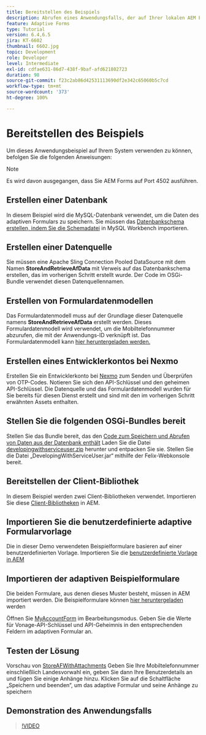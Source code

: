 ```yaml
---
title: Bereitstellen des Beispiels
description: Abrufen eines Anwendungsfalls, der auf Ihrer lokalen AEM Forms-Instanz ausgeführt werden kann
feature: Adaptive Forms
type: Tutorial
version: 6.4,6.5
jira: KT-6602
thumbnail: 6602.jpg
topic: Development
role: Developer
level: Intermediate
exl-id: cdfae631-86d7-438f-9baf-afd621802723
duration: 98
source-git-commit: f23c2ab86d42531113690df2e342c65060b5c7cd
workflow-type: tm+mt
source-wordcount: '373'
ht-degree: 100%

---
```


# Bereitstellen des Beispiels

Um dieses Anwendungsbeispiel auf Ihrem System verwenden zu können, befolgen Sie die folgenden Anweisungen:

>[!NOTE]
>Es wird davon ausgegangen, dass Sie AEM Forms auf Port 4502 ausführen.


## Erstellen einer Datenbank

In diesem Beispiel wird die MySQL-Datenbank verwendet, um die Daten des adaptiven Formulars zu speichern. Sie müssen das [Datenbankschema erstellen, indem Sie die Schemadatei](assets/data-base-schema.sql) in MySQL Workbench importieren.

## Erstellen einer Datenquelle

Sie müssen eine Apache Sling Connection Pooled DataSource mit dem Namen **StoreAndRetrieveAfData** mit Verweis auf das Datenbankschema erstellen, das im vorherigen Schritt erstellt wurde. Der Code im OSGi-Bundle verwendet diesen Datenquellennamen.

## Erstellen von Formulardatenmodellen

Das Formulardatenmodell muss auf der Grundlage dieser Datenquelle namens **StoreAndRetrieveAfData** erstellt werden. Dieses Formulardatenmodell wird verwendet, um die Mobiltelefonnummer abzurufen, die mit der Anwendungs-ID verknüpft ist. Das Formulardatenmodell kann [hier heruntergeladen werden.](assets/2-Factor-Authentication-DataSource-and-FDM.zip)

## Erstellen eines Entwicklerkontos bei Nexmo

Erstellen Sie ein Entwicklerkonto bei [Nexmo](https://dashboard.nexmo.com/) zum Senden und Überprüfen von OTP-Codes. Notieren Sie sich den API-Schlüssel und den geheimen API-Schlüssel. Die Datenquelle und das Formulardatenmodell wurden für Sie bereits für diesen Dienst erstellt und sind mit den im vorherigen Schritt erwähnten Assets enthalten.

## Stellen Sie die folgenden OSGi-Bundles bereit

Stellen Sie das Bundle bereit, das den [Code zum Speichern und Abrufen von Daten aus der Datenbank enthält](assets/SaveAndResume.core-1.0.0-SNAPSHOT.jar)
Laden Sie die Datei [developingwithserviceuser.zip](https://experienceleague.adobe.com/docs/experience-manager-learn/assets/developingwithserviceuser.zip?lang=de) herunter und entpacken Sie sie.
Stellen Sie die Datei „DevelopingWithServiceUser.jar“ mithilfe der Felix-Webkonsole bereit.

## Bereitstellen der Client-Bibliothek

In diesem Beispiel werden zwei Client-Bibliotheken verwendet. Importieren Sie diese [Client-Bibliotheken](assets/store-af-with-attachments-client-lib.zip) in AEM.

## Importieren Sie die benutzerdefinierte adaptive Formularvorlage

Die in dieser Demo verwendeten Beispielformulare basieren auf einer benutzerdefinierten Vorlage. Importieren Sie die [benutzerdefinierte Vorlage in AEM](assets/custom-template-with-page-component.zip)

## Importieren der adaptiven Beispielformulare

Die beiden Formulare, aus denen dieses Muster besteht, müssen in AEM importiert werden. Die Beispielformulare können [hier heruntergeladen](assets/sample-forms.zip) werden

Öffnen Sie [MyAccountForm](http://localhost:4502/editor.html/content/forms/af/myaccountform.html) im Bearbeitungsmodus. Geben Sie die Werte für Vonage-API-Schlüssel und API-Geheimnis in den entsprechenden Feldern im adaptiven Formular an.

## Testen der Lösung

Vorschau von [StoreAFWithAttachments](http://localhost:4502/content/dam/formsanddocuments/storeafwithattachments/jcr:content?wcmmode=disabled)
Geben Sie Ihre Mobiltelefonnummer einschließlich Landesvorwahl ein, geben Sie dann Ihre Benutzerdetails an und fügen Sie einige Anhänge hinzu. Klicken Sie auf die Schaltfläche „Speichern und beenden“, um das adaptive Formular und seine Anhänge zu speichern


## Demonstration des Anwendungsfalls

>[!VIDEO](https://video.tv.adobe.com/v/327122?quality=12&learn=on)
